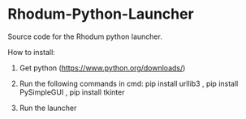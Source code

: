 # Rhodum-Python-Launcher
Source code for the Rhodum python launcher.


How to install:

1. Get python (https://www.python.org/downloads/)

2. Run the following commands in cmd:
pip install urllib3 , 
pip install PySimpleGUI , 
pip install tkinter

3. Run the launcher
